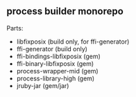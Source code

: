 process builder monorepo
-----------------



Parts:
 - libfixposix (build only, for ffi-generator)
 - ffi-generator (build only)
 - ffi-bindings-libfixposix (gem)
 - ffi-binary-libfixposix (gem)
 - process-wrapper-mid (gem)
 - process-library-high (gem)
 - jruby-jar (gem/jar)



